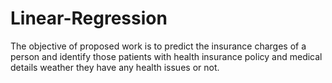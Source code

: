 # Linear-Regression

The objective of proposed work is to predict the insurance charges of a person and 
identify those patients with health insurance policy and medical details weather they 
have any health issues or not.
